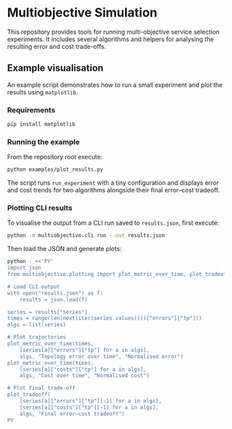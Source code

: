 # Multiobjective Simulation

This repository provides tools for running multi-objective service selection
experiments. It includes several algorithms and helpers for analysing the
resulting error and cost trade-offs.

## Example visualisation

An example script demonstrates how to run a small experiment and plot the
results using `matplotlib`.

### Requirements

```bash
pip install matplotlib
```

### Running the example

From the repository root execute:

```bash
python examples/plot_results.py
```

The script runs `run_experiment` with a tiny configuration and displays error
and cost trends for two algorithms alongside their final error–cost tradeoff.

### Plotting CLI results

To visualise the output from a CLI run saved to `results.json`, first execute:

```bash
python -m multiobjective.cli run --out results.json
```

Then load the JSON and generate plots:

```bash
python - <<'PY'
import json
from multiobjective.plotting import plot_metric_over_time, plot_tradeoff

# Load CLI output
with open("results.json") as f:
    results = json.load(f)

series = results["series"]
times = range(len(next(iter(series.values()))["errors"]["tp"]))
algs = list(series)

# Plot trajectories
plot_metric_over_time(times,
    [series[a]["errors"]["tp"] for a in algs],
    algs, "Topology error over time", "Normalised error")
plot_metric_over_time(times,
    [series[a]["costs"]["tp"] for a in algs],
    algs, "Cost over time", "Normalised cost")

# Plot final trade-off
plot_tradeoff(
    [series[a]["errors"]["tp"][-1] for a in algs],
    [series[a]["costs"]["tp"][-1] for a in algs],
    algs, "Final error–cost tradeoff")
PY
```
